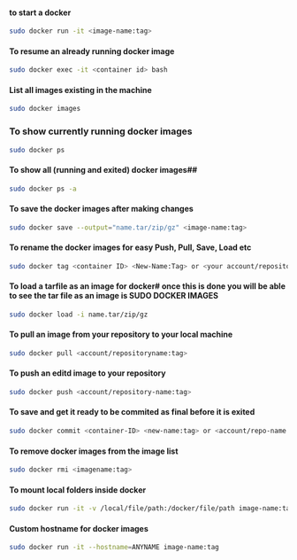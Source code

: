 #### to start a docker
```bash
sudo docker run -it <image-name:tag> 
```


#### To resume an already running docker image
```bash
sudo docker exec -it <container id> bash 
```

#### List all images existing in the machine
```bash
sudo docker images 
```

### To show currently running docker images
```bash
sudo docker ps 
```

#### To show all (running and exited) docker images##
```bash
sudo docker ps -a 
```

#### To save the docker images after making changes
```bash
sudo docker save --output="name.tar/zip/gz" <image-name:tag> 
```

#### To rename the docker images for easy Push, Pull, Save, Load etc
```bash
sudo docker tag <container ID> <New-Name:Tag> or <your account/repository-name:tag> 
```

#### To load a tarfile as an image for docker# once this is done you will be able to see the tar file as an image is SUDO DOCKER IMAGES
```bash
sudo docker load -i name.tar/zip/gz 
```

#### To pull an image from your repository to your local machine
```bash
sudo docker pull <account/repositoryname:tag> 
```

#### To push an editd image to your repository
```bash
sudo docker push <account/repository-name:tag> 
```

#### To save and get it ready to be commited as final before it is exited
```bash
sudo docker commit <container-ID> <new-name:tag> or <account/repo-name:tag> 
```

#### To remove docker images from the image list
```bash
sudo docker rmi <imagename:tag> 
```

#### To mount local folders inside docker
```bash
sudo docker run -it -v /local/file/path:/docker/file/path image-name:tag
```

#### Custom hostname for docker images
```bash
sudo docker run -it --hostname=ANYNAME image-name:tag 
```
